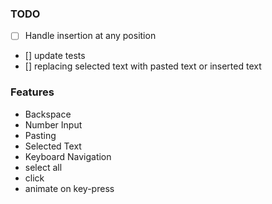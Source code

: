### TODO
- [ ] Handle insertion at any position
- [] update tests
- [] replacing selected text with pasted text or inserted text 

### Features
- Backspace
- Number Input
- Pasting
- Selected Text
- Keyboard Navigation
- select all
- click
- animate on key-press